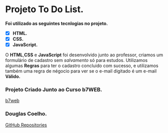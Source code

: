 # Projeto To Do List.

**Foi utilizado as seguintes tecnlogias no projeto.**

- [x] **HTML.**
- [x] **CSS.**
- [x] **JavaScript.**

O **HTML**,**CSS** e **JavaScript** foi desenvolvido junto ao professor, criamos um formulário de cadastro sem *salvamento* só para estudos. Utilizamos algumas **Regras** para ter o cadastro concluido com sucesso, e utilizamos também uma regra de négocio para ver se o e-mail digitado é um e-mail **Válido.**

### Projeto Criado Junto ao Curso b7WEB.
[b7web](https://b7web.com.br)

### Douglas Coelho.
[GitHub Repositories](https://github.com/douglasruuan?tab=repositories)